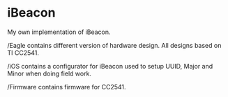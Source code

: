 iBeacon
=======
My own implementation of iBeacon.

/Eagle contains different version of hardware design. All designs based on TI CC2541.

/iOS contains a configurator for iBeacon used to setup UUID, Major and Minor when doing field work.

/Firmware contains firmware for CC2541.
